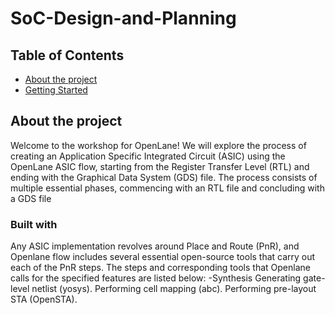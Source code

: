 # SoC-Design-and-Planning

## Table of Contents

- [About the project](#about_the_project)
- [Getting Started](#getting_strated)


## About the project
Welcome to the workshop for OpenLane! We will explore the process of creating an Application Specific Integrated Circuit (ASIC) using the OpenLane ASIC flow, starting from the Register Transfer Level (RTL) and ending with the Graphical Data System (GDS) file. The process consists of multiple essential phases, commencing with an RTL file and concluding with a GDS file

### Built with
Any ASIC implementation revolves around Place and Route (PnR), and Openlane flow includes several essential open-source tools that carry out each of the PnR steps. The steps and corresponding tools that Openlane calls for the specified features are listed below:
-Synthesis
 Generating gate-level netlist (yosys).
 Performing cell mapping (abc).
 Performing pre-layout STA (OpenSTA).
